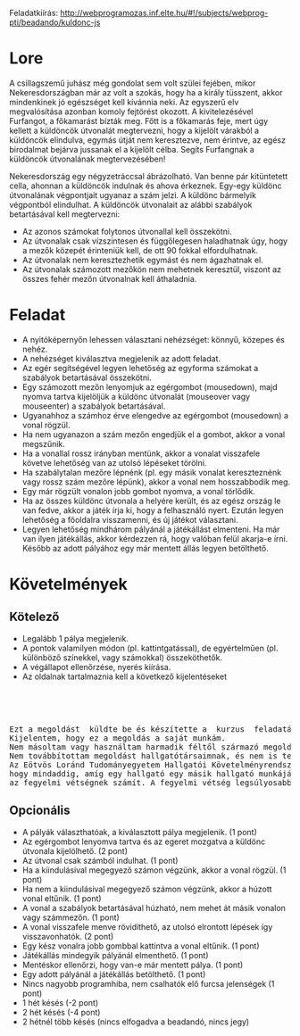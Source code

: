 Feladatkiírás: http://webprogramozas.inf.elte.hu/#!/subjects/webprog-pti/beadando/kuldonc-js

<h1>Lore</h1>
A csillagszemű juhász még gondolat sem volt szülei fejében, mikor Nekeresdországban már az volt a szokás, hogy ha a király tüsszent, akkor mindenkinek jó egészséget kell kívánnia neki. Az egyszerű elv megvalósítása azonban komoly fejtörést okozott. A kivitelezésével Furfangot, a főkamarást bízták meg. Főtt is a főkamarás feje, mert úgy kellett a küldöncök útvonalát megtervezni, hogy a kijelölt várakból a küldöncök elindulva, egymás útját nem keresztezve, nem érintve, az egész birodalmat bejárva jussanak el a kijelölt célba. Segíts Furfangnak a küldöncök útvonalának megtervezésében!

Nekeresdország egy négyzetráccsal ábrázolható. Van benne pár kitüntetett cella, ahonnan a küldöncök indulnak és ahova érkeznek. Egy-egy küldönc útvonalának végpontjait ugyanaz a szám jelzi. A küldönc bármelyik végpontból elindulhat. A küldöncök útvonalait az alábbi szabályok betartásával kell megtervezni:
<ul>
    <li>Az azonos számokat folytonos útvonallal kell összekötni.</li>
    <li>Az útvonalak csak vízszintesen és függőlegesen haladhatnak úgy, hogy a mezők közepét érinteniük kell, de ott 90 fokkal elfordulhatnak.</li>
    <li>Az útvonalak nem keresztezhetik egymást és nem ágazhatnak el.</li>
    <li>Az útvonalak számozott mezőkön nem mehetnek keresztül, viszont az összes fehér mezőn útvonalnak kell áthaladnia.</li>
</ul>

<h1>Feladat</h1>
<ul>
    <li>A nyitóképernyőn lehessen választani nehézséget: könnyű, közepes és nehéz.</li>
    <li>A nehézséget kiválasztva megjelenik az adott feladat.</li>
    <li>Az egér segítségével legyen lehetőség az egyforma számokat a szabályok betartásával összekötni.</li>
    <li>    Egy számozott mezőn lenyomjuk az egérgombot (mousedown), majd nyomva tartva kijelöljük a küldönc útvonalát (mouseover vagy mouseenter) a szabályok betartásával.</li>
    <li>    Ugyanahhoz a számhoz érve elengedve az egérgombot (mousedown) a vonal rögzül.</li>
    <li>    Ha nem ugyanazon a szám mezőn engedjük el a gombot, akkor a vonal megszűnik.</li>
    <li>    Ha a vonallal rossz irányban mentünk, akkor a vonalat visszafele követve lehetőség van az utolsó lépéseket törölni.</li>
    <li>    Ha szabálytalan mezőre lépnénk (pl. egy másik vonalat kereszteznénk vagy rossz szám mezőre lépünk), akkor a vonal nem hosszabbodik meg.</li>
    <li>    Egy már rögzült vonalon jobb gombot nyomva, a vonal törlődik.</li>
    <li>Ha az összes küldönc útvonala a helyére került, és az egész ország le van fedve, akkor a játék írja ki, hogy a felhasználó nyert. Ezután legyen lehetőség a főoldalra visszamenni, és új játékot választani.</li>
    <li>Legyen lehetőség mindhárom pályánál a játékállást elmenteni. Ha már van ilyen játékállás, akkor kérdezzen rá, hogy valóban felül akarja-e írni. Később az adott pályához egy már mentett állás legyen betölthető.</li>
</ul>

<h1>Követelmények</h1>
<h2>Kötelező</h2>
<ul>
    <li>Legalább 1 pálya megjelenik.</li>
    <li>A pontok valamilyen módon (pl. kattintgatással), de egyértelműen (pl. különböző színekkel, vagy számokkal) összeköthetők.</li>
    <li>A végállapot ellenőrzése, nyerés kiírása.</li>
    <li>Az oldalnak tartalmaznia kell a következő kijelentéseket</li>
</ul>
<pre>
<Név>
<Neptun ID>
<Tárgy & beadandó neve>
<Beküldés ideje>
Ezt a megoldást <Név, Neptun ID> küldte be és készítette a <Tárgy neve> kurzus <Feladat neve> feladatához.
Kijelentem, hogy ez a megoldás a saját munkám.
Nem másoltam vagy használtam harmadik féltől származó megoldásokat.
Nem továbbítottam megoldást hallgatótársaimnak, és nem is tettem közzé.
Az Eötvös Loránd Tudományegyetem Hallgatói Követelményrendszere (ELTE szervezeti és működési szabályzata, II. Kötet, 74/C. §) kimondja, 
hogy mindaddig, amíg egy hallgató egy másik hallgató munkáját - vagy legalábbis annak jelentős részét - saját munkájaként mutatja be, 
az fegyelmi vétségnek számít. A fegyelmi vétség legsúlyosabb következménye a hallgató elbocsátása az egyetemről.
</pre>

<h2>Opcionális</h2>
<ul>
    <li>A pályák választhatóak, a kiválasztott pálya megjelenik. (1 pont)</li>
    <li>Az egérgombot lenyomva tartva és az egeret mozgatva a küldönc útvonala kijelölhető. (2 pont)</li>
    <li>Az útvonal csak számból indulhat. (1 pont)</li>
    <li>Ha a kiindulásival megegyező számon végzünk, akkor a vonal rögzül. (1 pont)</li>
    <li>Ha nem a kiindulásival megegyező számon végzünk, akkor a húzott vonal eltűnik. (1 pont)</li>
    <li>A vonal a szabályok betartásával húzható, nem mehet át másik vonalon vagy számmezőn. (1 pont)</li>
    <li>A vonal visszafele menve rövidíthető, az utolsó elrontott lépések így visszavonhatók. (2 pont)</li>
    <li>Egy kész vonalra jobb gombbal kattintva a vonal eltűnik. (1 pont)</li>
    <li>Játékállás mindegyik pályánál elmenthető. (1 pont)</li>
    <li>Mentéskor ellenőrzi, hogy van-e már mentett pálya. (1 pont)</li>
    <li>Egy adott pályánál a játékállás betölthető. (1 pont)</li>
    <li>Nincs nagyobb programhiba, nem csalhatók elő furcsa jelenségek (1 pont)</li>
    <li>1 hét késés (-2 pont)</li>
    <li>2 hét késés (-4 pont)</li>
    <li>2 hétnél több késés (nincs elfogadva a beadandó, nincs jegy)</li>
</ul>
